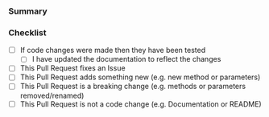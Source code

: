 ### Summary

<!-- What is this Pull Request for? Does it fix any Issues? -->

### Checklist

<!-- Put an x inside [ ] to check it, like so: [x] -->

-   [ ] If code changes were made then they have been tested
    -   [ ] I have updated the documentation to reflect the changes
-   [ ] This Pull Request fixes an Issue
-   [ ] This Pull Request adds something new (e.g. new method or parameters)
-   [ ] This Pull Request is a breaking change (e.g. methods or parameters removed/renamed)
-   [ ] This Pull Request is not a code change (e.g. Documentation or README)
